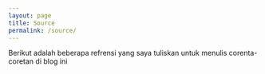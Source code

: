 ```yaml
---
layout: page
title: Source
permalink: /source/
---
```


Berikut adalah beberapa refrensi yang saya tuliskan untuk menulis corenta-coretan di blog ini
